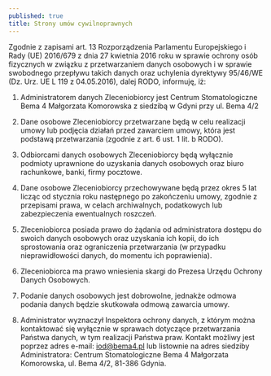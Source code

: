 ```yaml
---
published: true
title: Strony umów cywilnoprawnych
---
```


Zgodnie z zapisami art. 13 Rozporządzenia Parlamentu Europejskiego i Rady (UE) 2016/679 z dnia 27 kwietnia 2016 roku w sprawie ochrony osób fizycznych w związku z przetwarzaniem danych osobowych i w sprawie swobodnego przepływu takich danych oraz uchylenia dyrektywy 95/46/WE (Dz. Urz. UE L 119 z 04.05.2016), dalej RODO, informuję, iż:

1) Administratorem danych Zleceniobiorcy jest Centrum Stomatologiczne Bema 4 Małgorzata Komorowska z siedzibą w Gdyni przy ul. Bema 4/2

2) Dane osobowe Zleceniobiorcy przetwarzane będą w celu realizacji umowy lub podjęcia działań przed zawarciem umowy, która jest podstawą przetwarzania (zgodnie z art. 6 ust. 1 lit. b RODO).

3) Odbiorcami danych osobowych Zleceniobiorcy będą wyłącznie podmioty uprawnione do uzyskania danych osobowych oraz biuro rachunkowe, banki, firmy pocztowe.

4) Dane osobowe Zleceniobiorcy przechowywane będą przez okres 5 lat licząc od stycznia roku następnego po zakończeniu umowy, zgodnie z przepisami prawa, w celach archiwalnych, podatkowych lub zabezpieczenia ewentualnych roszczeń.

5) Zleceniobiorca posiada prawo do żądania od administratora dostępu do swoich danych osobowych oraz uzyskania ich kopii, do ich sprostowania oraz ograniczenia przetwarzania (w przypadku nieprawidłowości danych, do momentu ich poprawienia).

6) Zleceniobiorca ma prawo wniesienia skargi do Prezesa Urzędu Ochrony Danych Osobowych.

7) Podanie danych osobowych jest dobrowolne, jednakże odmowa podania danych będzie skutkowała odmową zawarcia umowy.

8) Administrator wyznaczył Inspektora ochrony danych, z którym można kontaktować się wyłącznie w sprawach dotyczące przetwarzania Państwa danych, w tym realizacji Państwa praw. Kontakt możliwy jest poprzez adres e-mail: iod@bema4.pl lub listownie na adres siedziby Administratora: Centrum Stomatologiczne Bema 4 Małgorzata Komorowska, ul. Bema 4/2, 81-386 Gdynia.
